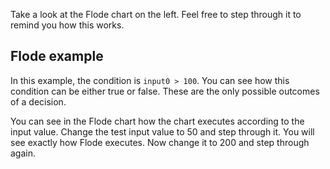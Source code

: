 Take a look at the Flode chart on the left. Feel free to step through it to remind you how this works.

## Flode example
In this example, the condition is `input0 > 100`. You can see how this condition can be either true or false. These are the only possible outcomes of a decision.

You can see in the Flode chart how the chart executes according to the input value. Change the test input value to 50 and step through it. You will see exactly how Flode executes. Now change it to 200 and step through again.
